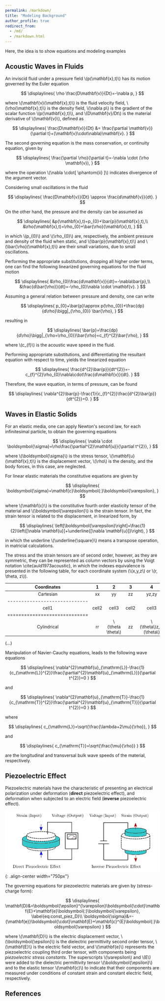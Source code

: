 ```yaml
---
permalink: /markdown/
title: "Modeling Background"
author_profile: true
redirect_from: 
  - /md/
  - /markdown.html
---
```


Here, the idea is to show equations and modeling examples 

## Acoustic Waves in Fluids

An inviscid fluid under a pressure field \\(p(\mathbf{x},t)\\) has its motion governed by the Euler equation 

$$
\displaylines{
\rho \frac{D\mathbf{v}}{Dt}=-\nabla p,
}
$$

where \\(\mathbf{v}(\mathbf{x},t)\\) is the fluid velocity field, \\(\rho(\mathbf{x},t)\\) is the density field, \\(\nabla p\\) is the gradient of the scalar function \\(p(\mathbf{x},t)\\), and \\(D\mathbf{v}/Dt\\) is the material derivative of \\(\mathbf{v}\\), defined as

$$
\displaylines{
\frac{D\mathbf{v}}{Dt} &= \frac{\partial \mathbf{v}}{\partial t}+(\mathbf{v}\cdot\nabla)\mathbf{v}.
}
$$

The second governing equation is the mass conservation, or continuity equation, given by

$$
\displaylines{
\frac{\partial \rho}{\partial t}=-\nabla \cdot (\rho \mathbf{v}),
}
$$

where the operation \\(\nabla \cdot[ \phantom{ii} ]\\) indicates divergence of the argument vector.

Considering small oscillations in the fluid

$$
\displaylines{
\frac{D\mathbf{v}}{Dt} \approx \frac{d\mathbf{v}}{dt}.
}
$$

On the other hand, the pressure and the density can be assumed as

$$
\displaylines{
&p(\mathbf{x},t)=p_{0}+\bar{p}(\mathbf{x},t),\\
&\rho(\mathbf{x},t)=\rho_{0}+\bar{\rho}(\mathbf{x},t),
}
$$

in which \\(p_{0}\\) and \\(\rho_{0}\\) are, respectively, the ambient pressure and density of the fluid when static, and \\(\bar{p}(\mathbf{x},t)\\) and \\(\bar{\rho}(\mathbf{x},t)\\) are their small variations, due to small oscillations. 

Performing the appropriate substitutions, dropping all higher order terms, one can find the following linearized governing equations for the fluid motion

$$
\displaylines{
&\rho_{0}\frac{d\mathbf{v}}{dt}=-\nabla\bar{p},\\
&\frac{d\bar{\rho}}{dt}=-\rho_{0}\nabla \cdot \mathbf{v}.
}
$$

Assuming a general relation between pressure and density, one can write

$$
\displaylines{
p_{0}+\bar{p}\approx p(\rho_{0})+\frac{dp}{d\rho}\bigg|_{\rho_{0}} \bar{\rho},
}
$$

resulting in 

$$
\displaylines{
\bar{p}=\frac{dp}{d\rho}\bigg|_{\rho=\rho_{0}}\bar{\rho}=c_{f}^{2}\bar{\rho},
}
$$

where \\(c_{f}\\) is the acoustic wave speed in the fluid. 

Performing appropriate substitutions, and differentiating the resultant equation with respect to time, yields the linearized equation

$$
\displaylines{
\frac{d^{2}\bar{p}}{dt^{2}}=-c_{f}^{2}\rho_{0}\nabla\cdot\frac{d\mathbf{v}}{dt}.
}
$$

Therefore, the wave equation, in terms of pressure, can be found

$$
\displaylines{
\nabla^{2}\bar{p}-\frac{1}{c_{f}^{2}}\frac{d^{2}\bar{p}}{dt^{2}}=0.
}
$$

## Waves in Elastic Solids

For an elastic media, one can apply Newton's second law, for each infinitesimal particle, to obtain the governing equations

$$
\displaylines{
\nabla \cdot \boldsymbol{\sigma}=\rho\frac{\partial^{2}\mathbf{u}}{\partial t^{2}},
}
$$

where \\(\boldsymbol{\sigma}\\) is the stress tensor, \\(\mathbf{u}(\mathbf{x},t)\\) is the displacement vector, \\(\rho\\) is the density, and the body forces, in this case, are neglected. 

For linear elastic materials the constitutive equations are given by

$$
\displaylines{
\boldsymbol{\sigma}=\mathbf{c}\boldsymbol{:}\boldsymbol{\varepsilon},
}
$$

where \\(\mathbf{c}\\) is the constitutive fourth order elasticity tensor of the material and \\(\boldsymbol{\varepsilon}\\) is the strain tensor. In fact, the strain tensor is related to the displacement, in linearized form, by

$$
\displaylines{
\left[\boldsymbol{\varepsilon}\right]=\frac{1}{2}\left([\nabla \mathbf{u}]+\underline{[\nabla \mathbf{u}]}\right),
}
$$

in which the underline \\(\underline{\square}\\) means a transpose operation, in matricial calculations.

The stress and the strain tensors are of second order, however, as they are symmetric, they can be represented as column vectors by using the Voigt notation \cite{auld1973acoustic}, in which the indexes equivalence is presented in the following table, for each coordinate system (\\(x,y,z\\) or  \\(r, \theta, z\\)). 

| Coordinates | 1 | 2 | 3 | 4 | 5 | 6 |
|:--------:|:-------:|:--------:|:--------:|:--------:|:--------:|:--------:|
| Cartesian  | xx   | yy   | zz   | yz,zy   | xz,zx   | xy,yx   |
|-----------------------------|
| cell1   | cell2   | cell3   | cell2   | cell3   | cell2   | cell4 |
|=============================|
| Cylindrical   | rr   | \\(\theta \theta\\)   | zz   | \\(\theta\\)z,z\\(\theta\\)   | rz,zr   | r\\(\theta\\),\\(\theta\\)r   |

(...)

Manipulation of Navier-Cauchy equations, leads to the following wave equations

$$
\displaylines{
\nabla^{2}\mathbf{u}_{\mathrm{L}}-\frac{1}{c_{\mathrm{L}}^{2}}\frac{\partial^{2}\mathbf{u}_{\mathrm{L}}}{\partial t^{2}}=0
}
$$

and 

$$
\displaylines{
\nabla^{2}\mathbf{u}_{\mathrm{T}}-\frac{1}{c_{\mathrm{T}}^{2}}\frac{\partial^{2}\mathbf{u}_{\mathrm{T}}}{\partial t^{2}}=0
}
$$

where 

$$
\displaylines{
c_{\mathrm{L}}=\sqrt{\frac{\lambda+2\mu}{\rho}},
}
$$

and

$$
\displaylines{
c_{\mathrm{T}}=\sqrt{\frac{\mu}{\rho}}
}
$$

are the longitudinal and transversal bulk wave speeds of the material, respectively.

## Piezoelectric Effect

Piezoelectric materials have the characteristic of presenting an electrical polarization under deformation (**direct** piezoelectric effect), and deformation when subjected to an electric field (**inverse** piezoelectric effect).

![Image of the piezoelectric effect](/images/PiezoEffectJuan.png){: .align-center width="750px"}

The governing equations for piezoelectric materials are given by (stress-charge form):

$$
\displaylines{
\mathbf{D}&=\boldsymbol{\epsilon}^{\varepsilon}\boldsymbol{\cdot}\mathbf{E}+\mathbf{e}\boldsymbol{:}\boldsymbol{\varepsilon}, \label{eq:const_piez_D}\\
\boldsymbol{\sigma}&=-{\mathbf{e}}\boldsymbol{\cdot}\mathbf{E}+\mathbf{c}^{E}\boldsymbol{:}\boldsymbol{\varepsilon}
}
$$

where \\(\mathbf{D}\\) is the electric displacement vector, \\(\boldsymbol{\epsilon}\\) is the dielectric permittivity second order tensor, \\(\mathbf{E}\\) is the electric field vector, and \\(\mathbf{e}\\) represents the piezoelectric coupling third order tensor, with components being _piezoelectric stress constants_. The superscripts \\(\varepsilon\\) and \\(E\\) were added to the dielectric permittivity tensor  \\(\boldsymbol{\epsilon}\\) and to the elastic tensor \\(\mathbf{c}\\) to indicate that their components are measured under conditions of constant strain and constant electric field, respectively. 


<!-- ## Cylindrical Waves 

And so we have the wave equation in cylindrical coordinates:

$$
\displaylines{
\frac{\partial^{2}u_{r}}{\partial r^{2}}+\frac{\partial}{\partial r}\left(\frac{1}{r}u_{r}\right)-\frac{1}{c_{\mathrm{L}}^{2}}\frac{\partial^{2}u_{r}}{\partial t^{2}}=0
}
$$ -->


## References

